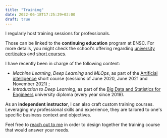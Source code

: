 ```yaml
---
title: "Training"
date: 2022-06-18T17:25:29+02:00
draft: true
---
```


I regularly host training sessions for professionals.

Those can be linked to the **continuing education** program at ENSC. For more details, you might check the school's offering regarding [university certicates](https://ensc.bordeaux-inp.fr/fr/autres-diplomes-ensc) and [short courses](https://ensc.bordeaux-inp.fr/fr/les-formations-courtes-lensc).

I have recently been in charge of the following content:

- _Machine Learning_, _Deep Learning_ and _MLOps_, as part of the [Artificial intelligence](https://ensc.bordeaux-inp.fr/fr/formation-courte-intelligence-artificielle) short course (sessions of June 2020, June 2021 and November 2021) ;
- _Introduction to Deep Learning_, as part of the [Big Data and Statistics for Engineers](https://ensc.bordeaux-inp.fr/fr/du-big-data-et-statistique-pour-lingenieur) university diploma (every year since 2019).

As an **independent instructor**, I can also craft custom training courses. Leveraging my professional skills and experience, they are tailored to one's specific business context and objectives.

Feel free to [reach out to me](mailto:bpesquet%20[at]%20gmail%20[dot]%20com?subject=Training%20course%20project) in order to design together the training course that would answer your needs.
